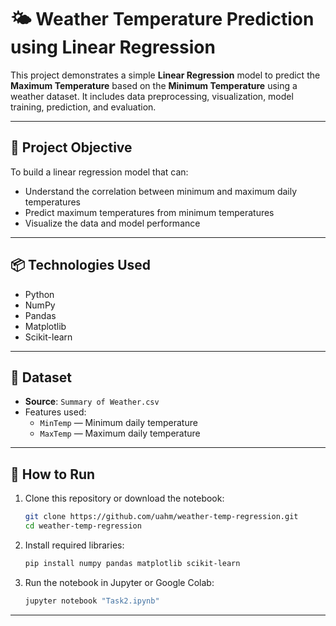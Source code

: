 # 🌤️ Weather Temperature Prediction using Linear Regression

This project demonstrates a simple **Linear Regression** model to predict the **Maximum Temperature** based on the **Minimum Temperature** using a weather dataset. It includes data preprocessing, visualization, model training, prediction, and evaluation.

---

## 🎯 Project Objective

To build a linear regression model that can:
- Understand the correlation between minimum and maximum daily temperatures
- Predict maximum temperatures from minimum temperatures
- Visualize the data and model performance

---

## 📦 Technologies Used

- Python
- NumPy
- Pandas
- Matplotlib
- Scikit-learn

---

## 📁 Dataset

- **Source**: `Summary of Weather.csv`
- Features used:
  - `MinTemp` — Minimum daily temperature
  - `MaxTemp` — Maximum daily temperature

---

## 🚀 How to Run

1. Clone this repository or download the notebook:
   ```bash
   git clone https://github.com/uahm/weather-temp-regression.git
   cd weather-temp-regression

2. Install required libraries:

   ```bash
   pip install numpy pandas matplotlib scikit-learn
   ```

3. Run the notebook in Jupyter or Google Colab:

   ```bash
   jupyter notebook "Task2.ipynb"
   ```

---
